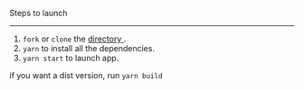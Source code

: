 Steps to launch
___

1. `fork` or `clone` the [ directory ](https://github.com/josephmax/react-Myreader-app.git).
2. `yarn` to install all the dependencies.
3. `yarn start` to launch app.

if you want a dist version, run `yarn build`
